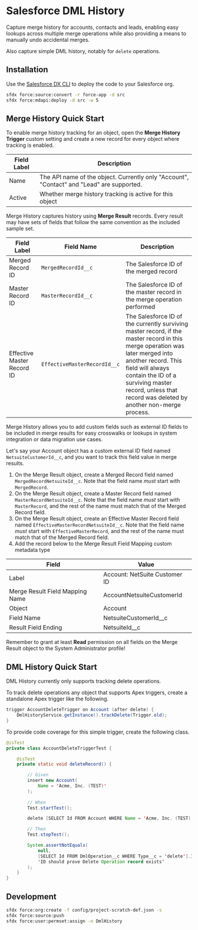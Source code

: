 # Salesforce DML History

Capture merge history for accounts, contacts and leads, enabling easy lookups
across multiple merge operations while also providing a means
to manually undo accidental merges.

Also capture simple DML history, notably for `delete` operations.

## Installation

Use the [Salesforce DX CLI][1] to deploy the code to your Salesforce org.

```bash
sfdx force:source:convert -r force-app -d src
sfdx force:mdapi:deploy -d src -w 5
```

[1]: https://developer.salesforce.com/tools/sfdxcli

## Merge History Quick Start

To enable merge history tracking for an object, open
the **Merge History Trigger** custom setting and create a new record for
every object where tracking is enabled.

Field Label | Description
----------- | -----------
Name | The API name of the object. Currently only "Account", "Contact" and "Lead" are supported.
Active | Whether merge history tracking is active for this object

Merge History captures history using **Merge Result** records. Every result
may have sets of fields that follow the same convention as the included
sample set.

Field Label | Field Name | Description
----------- | ---------- | -----------
Merged Record ID | `MergedRecordId__c` | The Salesforce ID of the merged record
Master Record ID | `MasterRecordId__c` | The Salesforce ID of the master record in the merge operation performed
Effective Master Record ID | `EffectiveMasterRecordId__c` | The Salesforce ID of the currently surviving master record, if the master record in this merge operation was later merged into another record. This field will always contain the ID of a surviving master record, unless that record was deleted by another non-merge process.

Merge History allows you to add custom fields such as external ID fields
to be included in merge results for easy crosswalks or lookups
in system integration or data migration use cases.

Let's say your Account object has a custom external ID field
named `NetsuiteCustomerId__c`, and you want to track this field value
in merge results.

1. On the Merge Result object, create a Merged Record field named `MergedRecordNetsuiteId__c`. Note that the field name _must_ start with `MergedRecord`.
2. On the Merge Result object, create a Master Record field named `MasterRecordNetsuiteId__c`. Note that the field name _must_ start with `MasterRecord`, and the rest of the name must match that of the Merged Record field.
3. On the Merge Result object, create an Effective Master Record field named `EffectiveMasterRecordNetsuiteId__c`. Note that the field name _must_ start with `EffectiveMasterRecord`, and the rest of the name must match that of the Merged Record field.
4. Add the record below to the Merge Result Field Mapping custom metadata type

Field | Value
----- | -----
Label | Account: NetSuite Customer ID
Merge Result Field Mapping Name | AccountNetsuiteCustomerId
Object | Account
Field Name | NetsuiteCustomerId__c
Result Field Ending | NetsuiteId__c

Remember to grant at least **Read** permission on all fields
on the Merge Result object to the System Administrator profile!

## DML History Quick Start

DML History currently only supports tracking delete operations.

To track delete operations any object that supports Apex triggers,
create a standalone  Apex trigger like the following.

```java
trigger AccountDeleteTrigger on Account (after delete) {
    DmlHistoryService.getInstance().trackDelete(Trigger.old);
}
```

To provide code coverage for this simple trigger, create the following class.

```java
@isTest
private class AccountDeleteTriggerTest {

    @isTest
    private static void deleteRecord() {

        // Given
        insert new Account(
            Name = 'Acme, Inc. (TEST)'
        );
        
        // When
        Test.startTest();

        delete [SELECT Id FROM Account WHERE Name = 'Acme, Inc. (TEST)'];

        // Then
        Test.stopTest();

        System.assertNotEquals(
            null,
            [SELECT Id FROM DmlOperation__c WHERE Type__c = 'delete'].Id,
            'ID should prove Delete Operation record exists'
        );
    }
}
```

## Development

```bash
sfdx force:org:create -f config/project-scratch-def.json -s
sfdx force:source:push
sfdx force:user:permset:assign -n DmlHistory
```
